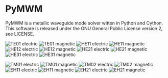 # PyMWM
PyMWM is a metallic waveguide mode solver witten in Python and Cython.  
This software is released under the GNU General Public License version 2,
see LICENSE.

![TE01 electric](https://github.com/mnishida/wiki/PyMWM/images/TE01_electric.png)
![TE01 magnetic](https://github.com/mnishida/wiki/PyMWM/images/TE01_magnetic.png)
![HE11 electric](https://github.com/mnishida/wiki/PyMWM/images/HE11_electric.png)
![HE11 magnetic](https://github.com/mnishida/wiki/PyMWM/images/HE11_magnetic.png)
![HE12 electric](https://github.com/mnishida/wiki/PyMWM/images/HE12_electric.png)
![HE12 magnetic](https://github.com/mnishida/wiki/PyMWM/images/HE12_magnetic.png)
![HE21 electric](https://github.com/mnishida/wiki/PyMWM/images/HE21_electric.png)
![HE21 magnetic](https://github.com/mnishida/wiki/PyMWM/images/HE21_magnetic.png)
![HE31 electric](https://github.com/mnishida/wiki/PyMWM/images/HE31_electric.png)
![HE31 magnetic](https://github.com/mnishida/wiki/PyMWM/images/HE31_magnetic.png)

![TM01 electric](https://github.com/mnishida/wiki/PyMWM/images/TM01_electric.png)
![TM01 magnetic](https://github.com/mnishida/wiki/PyMWM/images/TM01_magnetic.png)
![TM02 electric](https://github.com/mnishida/wiki/PyMWM/images/TM02_electric.png)
![TM02 magnetic](https://github.com/mnishida/wiki/PyMWM/images/TM02_magnetic.png)
![EH11 electric](https://github.com/mnishida/wiki/PyMWM/images/EH11_electric.png)
![EH11 magnetic](https://github.com/mnishida/wiki/PyMWM/images/EH11_magnetic.png)
![EH21 electric](https://github.com/mnishida/wiki/PyMWM/images/EH21_electric.png)
![EH21 magnetic](https://github.com/mnishida/wiki/PyMWM/images/EH21_magnetic.png)
